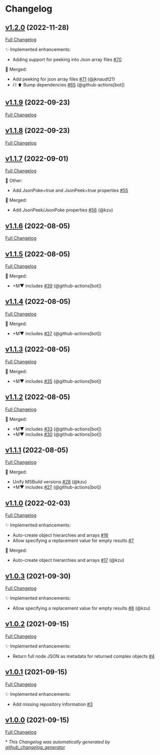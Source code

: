 # Changelog

## [v1.2.0](https://github.com/devlooped/json/tree/v1.2.0) (2022-11-28)

[Full Changelog](https://github.com/devlooped/json/compare/v1.1.9...v1.2.0)

:sparkles: Implemented enhancements:

- Adding support for peeking into Json array files [\#70](https://github.com/devlooped/json/issues/70)

:twisted_rightwards_arrows: Merged:

- Add peeking for json array files [\#71](https://github.com/devlooped/json/pull/71) (@jknaudt21)
- ⛙ ⬆️ Bump dependencies [\#65](https://github.com/devlooped/json/pull/65) (@github-actions[bot])

## [v1.1.9](https://github.com/devlooped/json/tree/v1.1.9) (2022-09-23)

[Full Changelog](https://github.com/devlooped/json/compare/v1.1.8...v1.1.9)

## [v1.1.8](https://github.com/devlooped/json/tree/v1.1.8) (2022-09-23)

[Full Changelog](https://github.com/devlooped/json/compare/v1.1.7...v1.1.8)

## [v1.1.7](https://github.com/devlooped/json/tree/v1.1.7) (2022-09-01)

[Full Changelog](https://github.com/devlooped/json/compare/v1.1.6...v1.1.7)

:hammer: Other:

- Add JsonPoke=true and JsonPeek=true properties [\#55](https://github.com/devlooped/json/issues/55)

:twisted_rightwards_arrows: Merged:

- Add JsonPeek/JsonPoke properties [\#56](https://github.com/devlooped/json/pull/56) (@kzu)

## [v1.1.6](https://github.com/devlooped/json/tree/v1.1.6) (2022-08-05)

[Full Changelog](https://github.com/devlooped/json/compare/v1.1.5...v1.1.6)

## [v1.1.5](https://github.com/devlooped/json/tree/v1.1.5) (2022-08-05)

[Full Changelog](https://github.com/devlooped/json/compare/v1.1.4...v1.1.5)

:twisted_rightwards_arrows: Merged:

- +M▼ includes [\#39](https://github.com/devlooped/json/pull/39) (@github-actions[bot])

## [v1.1.4](https://github.com/devlooped/json/tree/v1.1.4) (2022-08-05)

[Full Changelog](https://github.com/devlooped/json/compare/v1.1.3...v1.1.4)

:twisted_rightwards_arrows: Merged:

- +M▼ includes [\#37](https://github.com/devlooped/json/pull/37) (@github-actions[bot])

## [v1.1.3](https://github.com/devlooped/json/tree/v1.1.3) (2022-08-05)

[Full Changelog](https://github.com/devlooped/json/compare/v1.1.2...v1.1.3)

:twisted_rightwards_arrows: Merged:

- +M▼ includes [\#35](https://github.com/devlooped/json/pull/35) (@github-actions[bot])

## [v1.1.2](https://github.com/devlooped/json/tree/v1.1.2) (2022-08-05)

[Full Changelog](https://github.com/devlooped/json/compare/v1.1.1...v1.1.2)

:twisted_rightwards_arrows: Merged:

- +M▼ includes [\#33](https://github.com/devlooped/json/pull/33) (@github-actions[bot])
- +M▼ includes [\#30](https://github.com/devlooped/json/pull/30) (@github-actions[bot])

## [v1.1.1](https://github.com/devlooped/json/tree/v1.1.1) (2022-08-05)

[Full Changelog](https://github.com/devlooped/json/compare/v1.1.0...v1.1.1)

:twisted_rightwards_arrows: Merged:

- Unify MSBuild versions [\#28](https://github.com/devlooped/json/pull/28) (@kzu)
- +M▼ includes [\#27](https://github.com/devlooped/json/pull/27) (@github-actions[bot])

## [v1.1.0](https://github.com/devlooped/json/tree/v1.1.0) (2022-02-03)

[Full Changelog](https://github.com/devlooped/json/compare/v1.0.3...v1.1.0)

:sparkles: Implemented enhancements:

- Auto-create object hierarchies and arrays [\#16](https://github.com/devlooped/json/issues/16)
- Allow specifying a replacement value for empty results [\#7](https://github.com/devlooped/json/issues/7)

:twisted_rightwards_arrows: Merged:

- Auto-create object hierarchies and arrays [\#17](https://github.com/devlooped/json/pull/17) (@kzu)

## [v1.0.3](https://github.com/devlooped/json/tree/v1.0.3) (2021-09-30)

[Full Changelog](https://github.com/devlooped/json/compare/v1.0.2...v1.0.3)

:sparkles: Implemented enhancements:

- Allow specifying a replacement value for empty results [\#8](https://github.com/devlooped/json/pull/8) (@kzu)

## [v1.0.2](https://github.com/devlooped/json/tree/v1.0.2) (2021-09-15)

[Full Changelog](https://github.com/devlooped/json/compare/v1.0.1...v1.0.2)

:sparkles: Implemented enhancements:

- Return full node JSON as metadata for returned complex objects [\#4](https://github.com/devlooped/json/issues/4)

## [v1.0.1](https://github.com/devlooped/json/tree/v1.0.1) (2021-09-15)

[Full Changelog](https://github.com/devlooped/json/compare/v1.0.0...v1.0.1)

:sparkles: Implemented enhancements:

- Add missing repository information [\#3](https://github.com/devlooped/json/issues/3)

## [v1.0.0](https://github.com/devlooped/json/tree/v1.0.0) (2021-09-15)

[Full Changelog](https://github.com/devlooped/json/compare/12e1a266ac3c49826b58e2d02935cfb6c87e1ae1...v1.0.0)



\* *This Changelog was automatically generated by [github_changelog_generator](https://github.com/github-changelog-generator/github-changelog-generator)*
